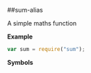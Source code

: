 <a name="module_sum-alias"></a>
##sum-alias

A simple maths function

  
**Example**  
```js
var sum = require("sum");
```

**Symbols**



